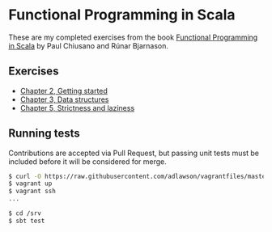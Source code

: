 # Functional Programming in Scala

These are my completed exercises from the book [Functional Programming in
Scala](http://www.amazon.co.uk/Functional-Programming-Scala-Paul-Chiusano/dp/1617290653)
by Paul Chiusano and Rúnar Bjarnason.

## Exercises
- [Chapter 2, Getting started](src/chapter02)
- [Chapter 3, Data structures](src/chapter03)
- [Chapter 5, Strictness and laziness](src/chapter05)

## Running tests
Contributions are accepted via Pull Request, but passing unit tests must be
included before it will be considered for merge.
```bash
$ curl -O https://raw.githubusercontent.com/adlawson/vagrantfiles/master/scala/Vagrantfile
$ vagrant up
$ vagrant ssh
...

$ cd /srv
$ sbt test
```
